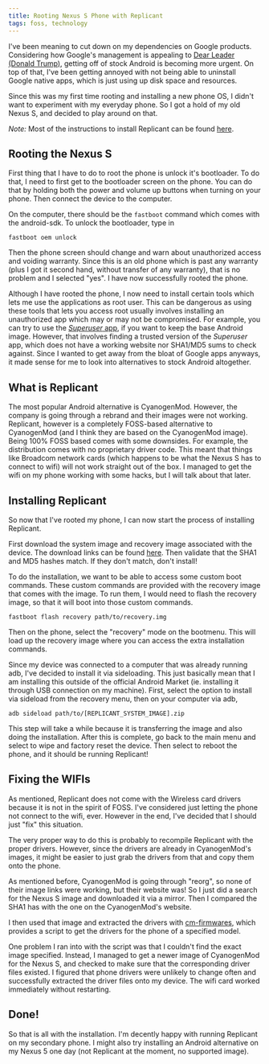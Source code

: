 ```yaml
---
title: Rooting Nexus S Phone with Replicant
tags: foss, technology
---
```


I've been meaning to cut down on my dependencies on Google products.
Considering how Google's management is appealing to 
[Dear Leader (Donald Trump)](https://www.nytimes.com/2017/01/27/technology/google-in-post-obama-era-aggressively-woos-republicans.html),
getting off of stock Android is becoming more urgent.
On top of that, I've been getting annoyed with not being able to uninstall Google native apps, 
which is just using up disk space and resources.

Since this was my first time rooting and installing a new phone OS, 
I didn't want to experiment with my everyday phone.
So I got a hold of my old Nexus S, and decided to play around on that.

*Note:* Most of the instructions to install Replicant can be found
[here](http://redmine.replicant.us/projects/replicant/wiki/NexusSI902xInstallation).

## Rooting the Nexus S

First thing that I have to do to root the phone is unlock it's bootloader.
To do that, I need to first get to the bootloader screen on the phone.
You can do that by holding both the power and volume up buttons 
when turning on your phone.
Then connect the device to the computer.

On the computer, there should be the `fastboot` command which comes with the android-sdk.
To unlock the bootloader, type in 

``fastboot oem unlock``

Then the phone screen should change and warn about unauthorized access and voiding warranty.
Since this is an old phone which is past any warranty (plus I got it second hand, without transfer of any warranty),
that is no problem and I selected "yes".
I have now successfully rooted the phone.

Although I have rooted the phone, I now need to install certain tools which lets me use 
the applications as root user. 
This can be dangerous as using these tools that lets you access root
usually involves installing an unauthorized app 
which may or may not be compromised.
For example, you can try to use the [_Superuser_ app](https://play.google.com/store/apps/details?id=com.noshufou.android.su), 
if you want to keep the base Android image.
However, that involves finding a trusted version of the _Superuser_ app,
which does not have a working website nor SHA1/MD5 sums to check against.
Since I wanted to get away from the bloat of Google apps anyways,
it made sense for me to look into alternatives to stock Android altogether.

## What is Replicant

The most popular Android alternative is CyanogenMod. 
However, the company is going through a rebrand and their images were not working.
Replicant, however is a completely FOSS-based alternative to CyanogenMod 
(and I think they are based on the CyanogenMod image).
Being 100% FOSS based comes with some downsides.
For example, the distribution comes with no proprietary driver code.
This meant that things like Broadcom network cards 
(which happens to be what the Nexus S has to connect to wifi)
will not work straight out of the box.
I managed to get the wifi on my phone working with some hacks, 
but I will talk about that later.

## Installing Replicant

So now that I've rooted my phone, I can now start the process of installing Replicant. 

First download the system image and recovery image associated with the device.
The download links can be found [here](http://redmine.replicant.us/projects/replicant/wiki/ReplicantImages).
Then validate that the SHA1 and MD5 hashes match.
If they don't match, don't install!

To do the installation, we want to be able to access some custom boot commands.
These custom commands are provided with the recovery image 
that comes with the image. 
To run them, I would need to flash the recovery image,
so that it will boot into those custom commands.

``fastboot flash recovery path/to/recovery.img``

Then on the phone, select the "recovery" mode on the bootmenu.
This will load up the recovery image where you can access the extra installation commands.

Since my device was connected to a computer that was already running adb,
I've decided to install it via sideloading.
This just basically mean that I am installing this outside of the official Android Market
(ie. installing it through USB connection on my machine).
First, select the option to install via sideload from the recovery menu,
then on your computer via adb, 

``adb sideload path/to/[REPLICANT_SYSTEM_IMAGE].zip``

This step will take a while because it is transferring the image 
and also doing the installation.
After this is complete, go back to the main menu and select to wipe and factory reset the device.
Then select to reboot the phone, and it should be running Replicant!


## Fixing the WIFIs

As mentioned, Replicant does not come with the Wireless card drivers 
because it is not in the spirit of FOSS. 
I've considered just letting the phone not connect to the wifi, ever.
However in the end, 
I've decided that I should just "fix" this situation.

The very proper way to do this is probably to recompile Replicant with the proper drivers.
However, since the drivers are already in CyanogenMod's images,
it might be easier to just grab the drivers from that 
and copy them onto the phone.

As mentioned before, CyanogenMod is going through "reorg",
so none of their image links were working, but their website was!
So I just did a search for the Nexus S image and downloaded it via a mirror.
Then I compared the SHA1 has with the one on the CyanogenMod's website. 

I then used that image and extracted the drivers with
[cm-firmwares](http://git.paulk.fr/gitweb/?p=cm-firmwares.git), 
which provides a script to get the drivers for the phone of a specified model.

One problem I ran into with the script was that I couldn't find the exact image specified.
Instead, I managed to get a newer image of CyanogenMod for the Nexus S,
and checked to make sure that the corresponding driver files existed.
I figured that phone drivers were unlikely to change often
and successfully extracted the driver files onto my device.
The wifi card worked immediately without restarting.

## Done!

So that is all with the installation.
I'm decently happy with running Replicant on my secondary phone.
I might also try installing an Android alternative on my Nexus 5 one day
(not Replicant at the moment, no supported image).


